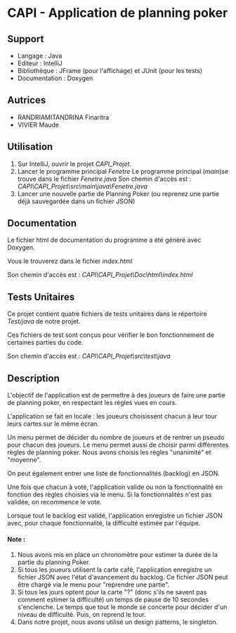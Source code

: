 # CAPI - Application de planning poker
## Support
- Langage : Java
- Editeur : IntelliJ
- Bibliothèque : JFrame (pour l'affichage) et JUnit (pour les tests)
- Documentation : Doxygen

## Autrices
- RANDRIAMITANDRINA Finaritra
- VIVIER Maude

## Utilisation
1. Sur IntelliJ, ouvrir le projet *CAPI_Projet*.
2. Lancer le programme principal *Fenetre*
    Le programme principal (*main*)se trouve dans le fichier *Fenetre.java* 
    Son chemin d'accès est : *CAPI\CAPI_Projet\src\main\java\Fenetre.java*
3. Lancer une nouvelle partie de Planning Poker (ou reprenez une partie déjà sauvegardée dans un fichier JSON)

## Documentation
Le fichier html de documentation du programme a été généré avec Doxygen.

Vous le trouverez dans le fichier *index.html*

Son chemin d'accès est : *CAPI\CAPI_Projet\Doc\html\index.html*

## Tests Unitaires
Ce projet contient quatre fichiers de tests unitaires dans le répertoire *Test/java* de notre projet.

Ces fichiers de test sont conçus pour vérifier le bon fonctionnement de certaines parties du code.

Son chemin d'accès est : *CAPI\CAPI_Projet\src\test\java*

## Description
L'objectif de l'application est de permettre à des joueurs de faire une partie de planning poker, en respectant les règles vues en cours.

L'application se fait en locale : les joueurs choisissent chacun à leur tour leurs cartes sur le même écran.

Un menu permet de décider du nombre de joueurs et de rentrer un pseudo pour chacun des joueurs. Le menu permet aussi de choisir parmi différentes règles de planning poker. Nous avons choisis les règles "unanimité" et "moyenne".

On peut également entrer une liste de fonctionnalités (backlog) en JSON.

Une fois que chacun à voté, l'application valide ou non la fonctionnalité en fonction des règles choisies via le menu. Si la fonctionnalités n'est pas validée, on recommence le vote.

Lorsque tout le backlog est validé, l'application enregistre un fichier JSON avec, pour chaque fonctionnalité, la difficulté estimée par l'équipe.

#### Note :
 1. Nous avons mis en place un chronomètre pour estimer la durée de la partie du planning Poker.
 2. Si tous les joueurs utilisent la carte café, l'application enregistre un fichier JSON avec l'état d'avancement du backlog. Ce fichier JSON peut être chargé via le menu pour "reprendre une partie".
 3. Si tous les jours optent pour la carte "?" (donc s'ils ne savent pas comment estimer la difficulté) un temps de pause de 10 secondes s'enclenche. Le temps que tout le monde se concerte pour décider d'un niveau de difficulté. Puis, on reprend le tour. 
 4. Dans notre projet, nous avons utilisé un design patterns, le singleton.
